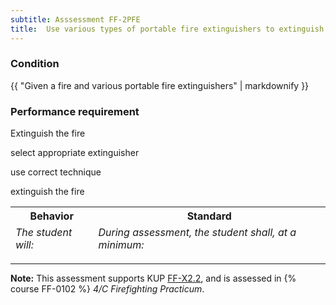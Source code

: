 ```yaml
---
subtitle: Asssessment FF-2PFE
title:  Use various types of portable fire extinguishers to extinguish smaller fires.
---
```




### Condition

{{ "Given a fire and various portable fire extinguishers" | markdownify }}

### Performance requirement 

<table width='100%' class='Guidelines'>
 <thead>
 <tr>
     <th class='thirty'>Behavior</th>
     <th class='seventy'>Standard</th>
 </tr>
 <tr>
     <td><em>The student will:</em></td>
     <td><em>During assessment, the student shall, at a minimum:</em></td>
 </tr>
 </thead>
 <tbody>


<!--rowstart-->

Extinguish the fire

<!--cellbreak-->

select appropriate extinguisher

use correct technique

extinguish the fire

<!--rowend-->


 </tbody>
 </table>



*****

**Note:** This assessment supports KUP [FF-X2.2]({{site.baseurl}}/tables/612.html#FF-X2.2), and is assessed in  {% course  FF-0102 %}  *4/C Firefighting Practicum*. 

